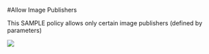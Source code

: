 #Allow Image Publishers

This SAMPLE policy allows only certain image publishers (defined by parameters)

<a href="https://portal.azure.com/#blade/Microsoft_Azure_Policy/CreatePolicyDefinitionBlade/uri/https%3A%2F%2Fraw.githubusercontent.com%2Fpaulhakim%2FSamples%2FCompute%2FAllowImagePublishers%2FAAzurePolicies.json" target="_blank">
    <img src="http://azuredeploy.net/deploybutton.png"/>
</a>